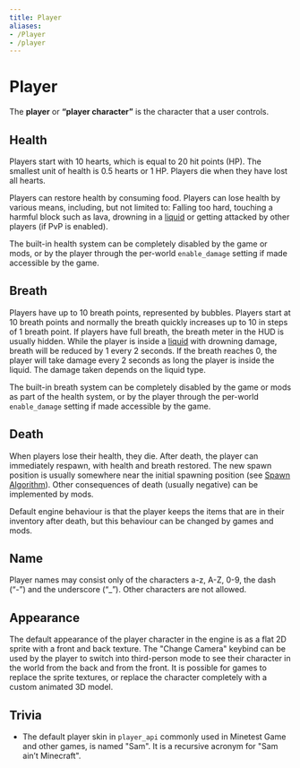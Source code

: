 ```yaml
---
title: Player
aliases:
- /Player
- /player
---
```


# Player

The **player** or **“player character”** is the character that a user controls.

## Health

Players start with 10 hearts, which is equal to 20 hit points (HP). The smallest unit of health is 0.5 hearts or 1 HP. Players die when they have lost all hearts.

Players can restore health by consuming food. Players can lose health by various means, including, but not limited to: Falling too hard, touching a harmful block such as lava, drowning in a [liquid](/for-players/liquid) or getting attacked by other players (if PvP is enabled).

The built-in health system can be completely disabled by the game or mods, or by the player through the per-world `enable_damage` setting if made accessible by the game.

## Breath

Players have up to 10 breath points, represented by bubbles. Players start at 10 breath points and normally the breath quickly increases up to 10 in steps of 1 breath point. If players have full breath, the breath meter in the HUD is usually hidden. While the player is inside a [liquid](/for-players/liquid) with drowning damage, breath will be reduced by 1 every 2 seconds. If the breath reaches 0, the player will take damage every 2 seconds as long the player is inside the liquid. The damage taken depends on the liquid type.

The built-in breath system can be completely disabled by the game or mods as part of the health system, or by the player through the per-world `enable_damage` setting if made accessible by the game.

## Death

When players lose their health, they die. After death, the player can immediately respawn, with health and breath restored. The new spawn position is usually somewhere near the initial spawning position (see [Spawn Algorithm](/spawn-algorithm/)). Other consequences of death (usually negative) can be implemented by mods.

Default engine behaviour is that the player keeps the items that are in their inventory after death, but this behaviour can be changed by games and mods.

## Name

Player names may consist only of the characters a-z, A-Z, 0-9, the dash (“-”) and the underscore (“\_”). Other characters are not allowed.

## Appearance

The default appearance of the player character in the engine is as a flat 2D sprite with a front and back texture. The "Change Camera" keybind can be used by the player to switch into third-person mode to see their character in the world from the back and from the front. It is possible for games to replace the sprite textures, or replace the character completely with a custom animated 3D model.

## Trivia

- The default player skin in `player_api` commonly used in Minetest Game and other games, is named "Sam". It is a recursive acronym for "Sam ain’t Minecraft".
